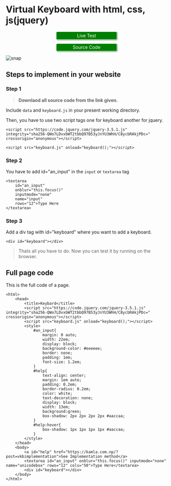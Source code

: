 # Virtual Keyboard with html, css, js(jquery)
<a style="text-align: center;
                margin: 1em auto;
                padding: 0.2em;
                border-radius: 0.2em;
                color: white;
                text-decoration: none;
                display: block;
                width: 13em;
                background:green;
                box-shadow: 2px 2px 2px 2px #aaccaa;" href="https://kamla.com.np/app/vkb/">Live Test</a>

<a style="text-align: center;
                margin: 1em auto;
                padding: 0.2em;
                border-radius: 0.2em;
                color: white;
                text-decoration: none;
                display: block;
                width: 13em;
                background:green;
                box-shadow: 2px 2px 2px 2px #aaccaa;" href="https://github.com/abdheshnayak/virtualKeyboard">Source Code</a>


![snap](https://kamla.com.np/app/vkb/snap.png)

## Steps to implement in your website
### Step 1
>**Downlaod all source code from the link given.**

Include `data` and `keyboard.js` in your present working directory.

Then, you have to use two script tags one for keyboard another for jquery.
```
<script src="https://code.jquery.com/jquery-3.5.1.js" 
integrity="sha256-QWo7LDvxbWT2tbbQ97B53yJnYU3WhH/C8ycbRAkjPDc=" 
crossorigin="anonymous"></script>

<script src="keyboard.js" onload="keyboard();"></script>

```
### Step 2
You have to add id="an_input" in the `input` or `textarea` tag
```
<textarea 
	id="an_input" 
	onblur="this.focus()" 
	inputmode="none"  
	name="input" 
	rows="12">Type Here
</textarea>

```
### Step 3
Add a div tag with id="keyboard" where you want to add a keyboard.
```
<div id="keyboard"></div>
```
>Thats all you have to do. Now you can test it by running on the browser.

## Full page code
This is the full code of a page.
```
<html>
    <head>
        <title>Keybard</title>
        <script src="https://code.jquery.com/jquery-3.5.1.js" integrity="sha256-QWo7LDvxbWT2tbbQ97B53yJnYU3WhH/C8ycbRAkjPDc=" crossorigin="anonymous"></script>
        <script src="keyboard.js" onload="keyboard();"></script>
        <style>
            #an_input{
                margin: 0 auto;
                width: 22em;
                display: block;
                background-color: #eeeeee;
                border: none;
                padding: 1em;
                font-size: 1.2em;
            }
            #help{
                text-align: center;
                margin: 1em auto;
                padding: 0.2em;
                border-radius: 0.2em;
                color: white;
                text-decoration: none;
                display: block;
                width: 13em;
                background:green;
                box-shadow: 2px 2px 2px 2px #aaccaa;
            }
            #help:hover{
                box-shadow: 1px 1px 1px 1px #aaccaa;
            }
        </style>
    </head>
    <body>
        <a id="help" href="https://kamla.com.np/?post=vkbimplementation">See Implementation method</a>
        <textarea id="an_input" onblur="this.focus()" inputmode="none"  name="unicodebox" rows="12" cols="50">Type Here</textarea>
        <div id="keyboard"></div>
    </body>
</html>
```